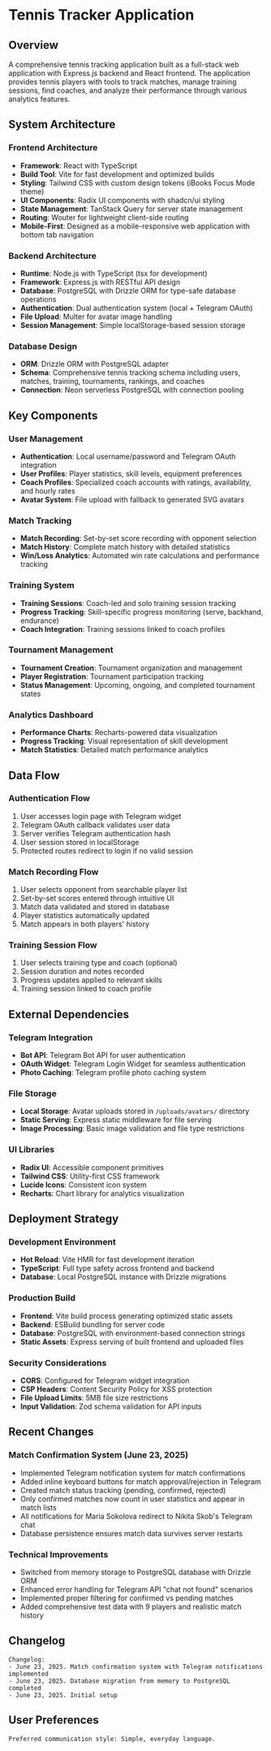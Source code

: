 # Tennis Tracker Application

## Overview

A comprehensive tennis tracking application built as a full-stack web application with Express.js backend and React frontend. The application provides tennis players with tools to track matches, manage training sessions, find coaches, and analyze their performance through various analytics features.

## System Architecture

### Frontend Architecture
- **Framework**: React with TypeScript
- **Build Tool**: Vite for fast development and optimized builds
- **Styling**: Tailwind CSS with custom design tokens (iBooks Focus Mode theme)
- **UI Components**: Radix UI components with shadcn/ui styling
- **State Management**: TanStack Query for server state management
- **Routing**: Wouter for lightweight client-side routing
- **Mobile-First**: Designed as a mobile-responsive web application with bottom tab navigation

### Backend Architecture
- **Runtime**: Node.js with TypeScript (tsx for development)
- **Framework**: Express.js with RESTful API design
- **Database**: PostgreSQL with Drizzle ORM for type-safe database operations
- **Authentication**: Dual authentication system (local + Telegram OAuth)
- **File Upload**: Multer for avatar image handling
- **Session Management**: Simple localStorage-based session storage

### Database Design
- **ORM**: Drizzle ORM with PostgreSQL adapter
- **Schema**: Comprehensive tennis tracking schema including users, matches, training, tournaments, rankings, and coaches
- **Connection**: Neon serverless PostgreSQL with connection pooling

## Key Components

### User Management
- **Authentication**: Local username/password and Telegram OAuth integration
- **User Profiles**: Player statistics, skill levels, equipment preferences
- **Coach Profiles**: Specialized coach accounts with ratings, availability, and hourly rates
- **Avatar System**: File upload with fallback to generated SVG avatars

### Match Tracking
- **Match Recording**: Set-by-set score recording with opponent selection
- **Match History**: Complete match history with detailed statistics
- **Win/Loss Analytics**: Automated win rate calculations and performance tracking

### Training System
- **Training Sessions**: Coach-led and solo training session tracking
- **Progress Tracking**: Skill-specific progress monitoring (serve, backhand, endurance)
- **Coach Integration**: Training sessions linked to coach profiles

### Tournament Management
- **Tournament Creation**: Tournament organization and management
- **Player Registration**: Tournament participation tracking
- **Status Management**: Upcoming, ongoing, and completed tournament states

### Analytics Dashboard
- **Performance Charts**: Recharts-powered data visualization
- **Progress Tracking**: Visual representation of skill development
- **Match Statistics**: Detailed match performance analytics

## Data Flow

### Authentication Flow
1. User accesses login page with Telegram widget
2. Telegram OAuth callback validates user data
3. Server verifies Telegram authentication hash
4. User session stored in localStorage
5. Protected routes redirect to login if no valid session

### Match Recording Flow
1. User selects opponent from searchable player list
2. Set-by-set scores entered through intuitive UI
3. Match data validated and stored in database
4. Player statistics automatically updated
5. Match appears in both players' history

### Training Session Flow
1. User selects training type and coach (optional)
2. Session duration and notes recorded
3. Progress updates applied to relevant skills
4. Training session linked to coach profile

## External Dependencies

### Telegram Integration
- **Bot API**: Telegram Bot API for user authentication
- **OAuth Widget**: Telegram Login Widget for seamless authentication
- **Photo Caching**: Telegram profile photo caching system

### File Storage
- **Local Storage**: Avatar uploads stored in `/uploads/avatars/` directory
- **Static Serving**: Express static middleware for file serving
- **Image Processing**: Basic image validation and file type restrictions

### UI Libraries
- **Radix UI**: Accessible component primitives
- **Tailwind CSS**: Utility-first CSS framework
- **Lucide Icons**: Consistent icon system
- **Recharts**: Chart library for analytics visualization

## Deployment Strategy

### Development Environment
- **Hot Reload**: Vite HMR for fast development iteration
- **TypeScript**: Full type safety across frontend and backend
- **Database**: Local PostgreSQL instance with Drizzle migrations

### Production Build
- **Frontend**: Vite build process generating optimized static assets
- **Backend**: ESBuild bundling for server code
- **Database**: PostgreSQL with environment-based connection strings
- **Static Assets**: Express serving of built frontend and uploaded files

### Security Considerations
- **CORS**: Configured for Telegram widget integration
- **CSP Headers**: Content Security Policy for XSS protection
- **File Upload Limits**: 5MB file size restrictions
- **Input Validation**: Zod schema validation for API inputs

## Recent Changes

### Match Confirmation System (June 23, 2025)
- Implemented Telegram notification system for match confirmations
- Added inline keyboard buttons for match approval/rejection in Telegram
- Created match status tracking (pending, confirmed, rejected)
- Only confirmed matches now count in user statistics and appear in match lists
- All notifications for Maria Sokolova redirect to Nikita Skob's Telegram chat
- Database persistence ensures match data survives server restarts

### Technical Improvements
- Switched from memory storage to PostgreSQL database with Drizzle ORM
- Enhanced error handling for Telegram API "chat not found" scenarios
- Implemented proper filtering for confirmed vs pending matches
- Added comprehensive test data with 9 players and realistic match history

## Changelog

```
Changelog:
- June 23, 2025. Match confirmation system with Telegram notifications implemented
- June 23, 2025. Database migration from memory to PostgreSQL completed
- June 23, 2025. Initial setup
```

## User Preferences

```
Preferred communication style: Simple, everyday language.
```